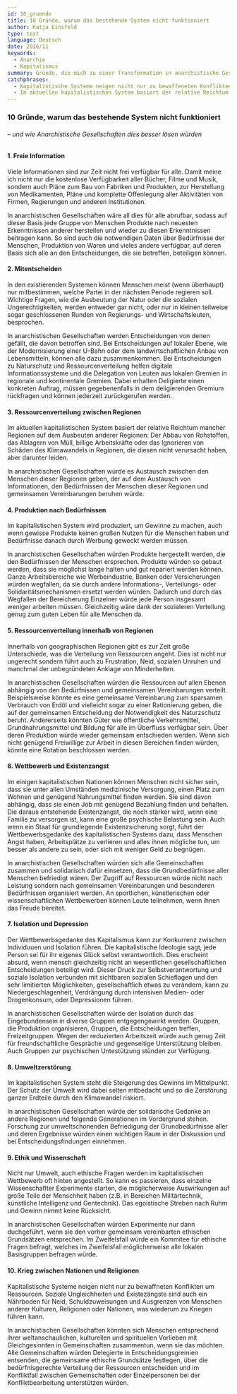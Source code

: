 ```yaml
---
id: 10_gruende
title: 10 Gründe, warum das bestehende System nicht funktioniert
author: Katja Einsfeld
type: text
language: Deutsch
date: 2016/11
keywords:
  - Anarchie
  - Kapitalismus
summary: Gründe, die mich zu einer Transformation in anarchistische Gesellschaften motivieren.
catchphrases:
  - Kapitalistische Systeme neigen nicht nur zu bewaffeneten Konflikten um Ressourcen.
  - Im aktuellen kapitalistischen System basiert der relative Reichtum mancher Regionen auf dem Ausbeuten anderer Regionen.
---
```


### 10 Gründe, warum das bestehende System nicht funktioniert
###### – und wie Anarchistische Gesellschaften dies besser lösen würden

#### 1. Freie Information

Viele Informationen sind zur Zeit nicht frei verfügbar für alle. Damit meine ich nicht nur die kostenlose Verfügbarkeit aller Bücher, Filme und Musik, sondern auch Pläne zum Bau von Fabriken und Produkten, zur Herstellung von Medikamenten, Pläne und komplette Offenlegung aller Aktivitäten von Firmen, Regierungen und anderen Institutionen.

In anarchistischen Gesellschaften wäre all dies für alle abrufbar, sodass auf dieser Basis jede Gruppe von Menschen Produkte nach neuesten Erkenntnissen anderer herstellen und wieder zu diesen Erkenntnissen beitragen kann. So sind auch die notwendigen Daten über Bedürfnisse der Menschen, Produktion von Waren und vieles andere verfügbar, auf deren Basis sich alle an den Entscheidungen, die sie betreffen, beteiligen können.

#### 2. Mitentscheiden

In den existierenden Systemen können Menschen meist (wenn überhaupt) nur mitbestimmen, welche Partei in der nächsten Periode regieren soll. Wichtige Fragen, wie die Ausbeutung der Natur oder die sozialen Ungerechtigkeiten, werden entweder gar nicht, oder nur in kleinen teilweise sogar geschlossenen Runden von Regierungs- und Wirtschaftsleuten, besprochen.

In anarchistischen Gesellschaften werden Entscheidungen von denen gefällt, die davon betroffen sind. Bei Entscheidungen auf lokaler Ebene, wie der Modernisierung einer U-Bahn oder dem landwirtschaftlichen Anbau von Lebensmitteln, können alle dazu zusammenkommen. Bei Entscheidungen zu Naturschutz und Ressourcenverteilung helfen digitale Informationssysteme und die Delegation von Leuten aus lokalen Gremien in regionale und kontinentale Gremien. Dabei erhalten Deligierte einen konkreten Auftrag, müssen gegebenenfalls in dem deligierenden Gremium rückfragen und können jederzeit zurückgerufen werden.

#### 3. Ressourcenverteilung zwischen Regionen

Im aktuellen kapitalistischen System basiert der relative Reichtum mancher Regionen auf dem Ausbeuten anderer Regionen: Der Abbau von Rohstoffen, das Ablagern von Müll, billige Arbeitskräfte oder das Ignorieren von Schäden des Klimawandels in Regionen, die diesen nicht verursacht haben, aber darunter leiden.

In anarchistischen Gesellschaften würde es Austausch zwischen den Menschen dieser Regionen geben, der auf dem Austausch von Informationen, den Bedürfnissen der Menschen dieser Regionen und gemeinsamen Vereinbarungen beruhen würde.

#### 4. Produktion nach Bedürfnissen

Im kapitalistischen System wird produziert, um Gewinne zu machen, auch wenn gewisse Produkte keinen großen Nutzen für die Menschen haben und Bedürfnisse danach durch Werbung geweckt werden müssen.

In anarchistischen Gesellschaften würden Produkte hergestellt werden, die den Bedürfnissen der Menschen ersprechen. Produkte würden so gebaut werden, dass sie möglichst lange halten und gut repariert werden können. Ganze Arbeitsbereiche wie Werbeindustrie, Banken oder Versicherungen würden wegfallen, da sie durch andere Informations-, Verteilungs- oder Solidaritätsmechanismen ersetzt werden würden. Dadurch und durch das Wegfallen der Bereicherung Einzelner würde jede Person insgesamt weniger arbeiten müssen. Gleichzeitig wäre dank der sozialeren Verteilung genug zum guten Leben für alle Menschen da.

#### 5. Ressourcenverteilung innerhalb von Regionen

Innerhalb von geographischen Regionen gibt es zur Zeit große Unterschiede, was die Verteilung von Ressourcen angeht. Dies ist nicht nur ungerecht sondern führt auch zu Frustration, Neid, sozialen Unruhen und manchmal der unbegründeten Anklage von Minderheiten.

In anarchistischen Gesellschaften würden die Ressourcen auf allen Ebenen abhängig von den Bedürfnissen und gemeinsamen Vereinbarungen verteilt. Beispielsweise könnte es eine gemeinsame Vereinbarung zum sparsamen Verbrauch von Erdöl und vielleicht sogar zu einer Rationierung geben, die auf der gemeinsamen Entscheidung der Notwendigkeit des Naturzschutz beruht. Andererseits könnten Güter wie öffentliche Verkehrsmittel, Grundnahrungsmittel und Bildung für alle im Überfluss verfügbar sein. Über deren Produktion würde wieder gemeinsam entschieden werden. Wenn sich nicht genügend Freiwillige zur Arbeit in diesen Bereichen finden würden, könnte eine Rotation beschlossen werden.

#### 6. Wettbewerb und Existenzangst

Im einigen kapitalistischen Nationen können Menschen nicht sicher sein, dass sie unter allen Umständen medizinische Versorgung, einen Platz zum Wohnen und genügend Nahrungsmittel finden werden. Sie sind davon abhängig, dass sie einen Job mit genügend Bezahlung finden und behalten. Die daraus entstehende Existenzangst, die noch stärker wird, wenn eine Familie zu versorgen ist, kann eine große psychische Belastung sein. Auch wenn ein Staat für grundlegende Existenzsicherung sorgt, führt der Wettbewerbsgedanke des kapitalistischen Systems dazu, dass Menschen Angst haben, Arbeitsplätze zu verlieren und alles ihnen mögliche tun, um besser als andere zu sein, oder sich mit weniger Geld zu begnügen.

In anarchistischen Gesellschaften würden sich alle Gemeinschaften zusammen und solidarisch dafür einsetzen, dass die Grundbedürfnisse aller Menschen befriedigt wären. Der Zugriff auf Ressourcen würde nicht nach Leistung sondern nach gemeinsamen Vereinbarungen und besonderen Bedürfnissen organisiert werden. An sportlichen, künstlerischen oder wissenschaftlichen Wettbewerben können Leute teilnehmen, wenn ihnen das Freude bereitet.

#### 7. Isolation und Depression

Der Wettbewerbsgedanke des Kapitalismus kann zur Konkurrenz zwischen Individuuen und Isolation führen. Die kapitalistische Ideologie sagt, jede Person sei für ihr eigenes Glück selbst verantwortlich. Dies erscheint absurd, wenn mensch gleichzeitig nicht an wesentlichen gesellschaftlichen Entscheidungen beteiligt wird. Dieser Druck zur Selbstverantwortung und soziale Isolation verbunden mit sichtbaren sozialen Schieflagen und den sehr limitierten Möglichkeiten, gesellschaftlich etwas zu verändern, kann zu Niedergeschlagenheit, Verdrängung durch intensiven Medien- oder Drogenkonsum, oder Depressionen führen.

In anarchistischen Gesellschaften würde der Isolation durch das Eingebundensein in diverse Gruppen entgegengewirkt werden. Gruppen, die Produktion organisieren, Gruppen, die Entscheidungen treffen, Freizeitgruppen. Wegen der reduzierten Arbeitszeit würde auch genug Zeit für freundschaftliche Gespräche und gegenseitige Unterstützung bleiben. Auch Gruppen zur psychischen Untestützung stünden zur Verfügung.

#### 8. Umweltzerstörung

Im kapitalistischen System steht die Steigerung des Gewinns im Mittelpunkt. Der Schutz der Umwelt wird dabei selten mitbedacht und so die Zerstörung ganzer Erdteile durch den Klimawandel riskiert.

In anarchistischen Gesellschaften würde der solidarische Gedanke an andere Regionen und folgende Generationen im Vordergrund stehen. Forschung zur umweltschonenden Befriedigung der Grundbedürfnisse aller und deren Ergebnisse würden einen wichtigen Raum in der Diskussion und bei Entscheidungsfindungen einnehmen.

#### 9. Ethik und Wissenschaft

Nicht nur Umwelt, auch ethische Fragen werden im kapitalistischen Wettbewerb oft hinten angestellt. So kann es passieren, dass einzelne Wissenschaflter Experimente starten, die möglicherweise Auswirkungen auf große Teile der Menschheit haben (z.B. in Bereichen Militärtechnik, künstliche Intelligenz und Gentechnik). Das egoistische Streben nach Ruhm und Gewinn nimmt keine Rücksicht.

In anarchistischen Gesellschaften würden Experimente nur dann duchgeführt, wenn sie den vorher gemeinsam vereinbarten ethischen Grundsätzen entsprechen. Im Zweifelsfall würde ein Kommitee für ethische Fragen befragt, welches im Zweifelsfall möglicherweise alle lokalen Basisgruppen befragen würde.


#### 10. Krieg zwischen Nationen und Religionen

Kapitalistische Systeme neigen nicht nur zu bewaffneten Konflikten um Ressourcen. Soziale Ungleichheiten und Existezängste sind auch ein Nährboden für Neid, Schuldzuweisungen und Ausgrenzen von Menschen anderer Kulturen, Religionen oder Nationen, was wiederum zu Kriegen führen kann.

In anarchistischen Gesellschaften könnten sich Menschen entsprechend ihrer weltanschaulichen, kulturellen und spirituellen Vorlieben mit Gleichgesinnten in Gemeinschaften zusammentun, wenn sie das möchten. Alle Gemeinschaften würden Delegierte in Entscheidungsgremien entsenden, die gemeinsame ethische Grundsätze festlegen, über die bedürfnisgerechte Verteilung der Ressourcen entscheiden und im Konfliktfall zwischen Gemeinschaften oder Einzelpersonen bei der Konfliktbearbeitung unterstützen würden.
